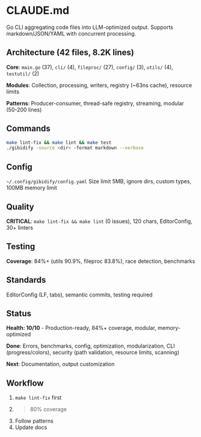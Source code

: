 # CLAUDE.md

Go CLI aggregating code files into LLM-optimized output. Supports markdown/JSON/YAML with concurrent processing.

## Architecture (42 files, 8.2K lines)

**Core**: `main.go` (37), `cli/` (4), `fileproc/` (27), `config/` (3), `utils/` (4), `testutil/` (2)

**Modules**: Collection, processing, writers, registry (~63ns cache), resource limits

**Patterns**: Producer-consumer, thread-safe registry, streaming, modular (50-200 lines)

## Commands

```bash
make lint-fix && make lint && make test
./gibidify -source <dir> -format markdown --verbose
```

## Config

`~/.config/gibidify/config.yaml`
Size limit 5MB, ignore dirs, custom types, 100MB memory limit

## Quality

**CRITICAL**: `make lint-fix && make lint` (0 issues), 120 chars, EditorConfig, 30+ linters

## Testing

**Coverage**: 84%+ (utils 90.9%, fileproc 83.8%), race detection, benchmarks

## Standards

EditorConfig (LF, tabs), semantic commits, testing required

## Status

**Health: 10/10** - Production-ready, 84%+ coverage, modular, memory-optimized

**Done**: Errors, benchmarks, config, optimization, modularization, CLI (progress/colors), security (path validation, resource limits, scanning)

**Next**: Documentation, output customization

## Workflow

1. `make lint-fix` first 
2. >80% coverage 
3. Follow patterns 
4. Update docs
